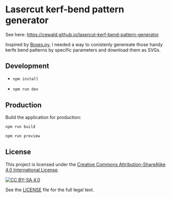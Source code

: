 # Lasercut kerf-bend pattern generator

See here: https://cewald.github.io/lasercut-kerf-bend-pattern-generator

Inspired by [Boxes.py](https://boxes.hackerspace-bamberg.de), I needed a way to conistenly genereate those handy kerfe bend patterns by specific parameters and download them as SVGs.

## Development

- ```bash
  npm install
  ```
- ```bash
  npm run dev
  ```

## Production

Build the application for production:

```bash
npm run build
```

```bash
npm run preview
```

## License

This project is licensed under the [Creative Commons Attribution-ShareAlike 4.0 International License](http://creativecommons.org/licenses/by-sa/4.0/).

[![CC BY-SA 4.0](https://licensebuttons.net/l/by-sa/4.0/88x31.png)](http://creativecommons.org/licenses/by-sa/4.0/)

See the [LICENSE](LICENSE) file for the full legal text.
